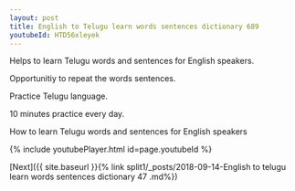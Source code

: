 ```yaml
---
layout: post
title: English to Telugu learn words sentences dictionary 689 
youtubeId: HTD56xleyek
---
```

 
 
Helps to learn Telugu words and sentences for English speakers.

Opportunitiy to repeat the words sentences. 

Practice Telugu language. 
 
10 minutes practice every day. 
 
How to learn Telugu words and sentences for English speakers 
 
{% include youtubePlayer.html id=page.youtubeId %}
 
 
[Next]({{ site.baseurl }}{% link  split1/_posts/2018-09-14-English to telugu learn words sentences dictionary 47 .md%})
 
